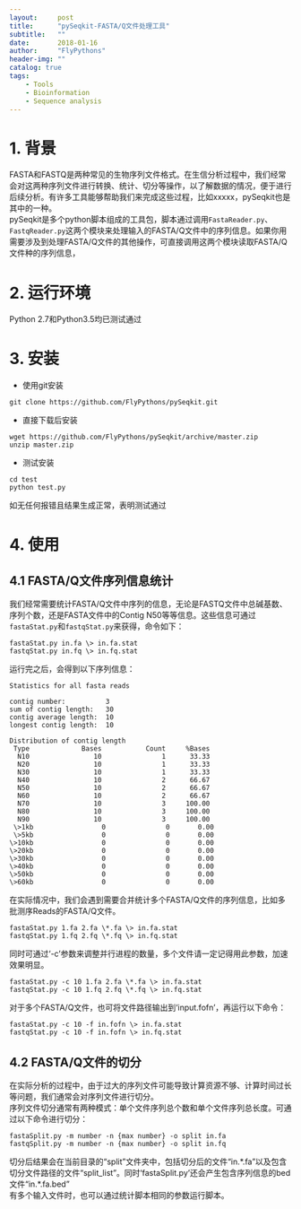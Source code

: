 ```yaml
---
layout:     post
title:      "pySeqkit-FASTA/Q文件处理工具"
subtitle:   ""
date:       2018-01-16
author:     "FlyPythons"
header-img: ""
catalog: true
tags:
    - Tools
    - Bioinformation
    - Sequence analysis
---
```

# 1. 背景
FASTA和FASTQ是两种常见的生物序列文件格式。在生信分析过程中，我们经常会对这两种序列文件进行转换、统计、切分等操作，以了解数据的情况，便于进行后续分析。有许多工具能够帮助我们来完成这些过程，比如xxxxx，pySeqkit也是其中的一种。  
pySeqkit是多个python脚本组成的工具包，脚本通过调用`FastaReader.py`、`FastqReader.py`这两个模块来处理输入的FASTA/Q文件中的序列信息。如果你用需要涉及到处理FASTA/Q文件的其他操作，可直接调用这两个模块读取FASTA/Q文件种的序列信息，
# 2. 运行环境
Python 2.7和Python3.5均已测试通过
# 3. 安装
* 使用git安装
```commandline
git clone https://github.com/FlyPythons/pySeqkit.git
```
* 直接下载后安装
```commandline
wget https://github.com/FlyPythons/pySeqkit/archive/master.zip
unzip master.zip
```
* 测试安装
```commandline
cd test
python test.py
```
如无任何报错且结果生成正常，表明测试通过
# 4. 使用
## 4.1 FASTA/Q文件序列信息统计
我们经常需要统计FASTA/Q文件中序列的信息，无论是FASTQ文件中总碱基数、序列个数，还是FASTA文件中的Contig N50等等信息。这些信息可通过`fastaStat.py`和`fastqStat.py`来获得，命令如下：
```commandline
fastaStat.py in.fa \> in.fa.stat
fastqStat.py in.fq \> in.fq.stat
```
运行完之后，会得到以下序列信息：  
```commandline
Statistics for all fasta reads

contig number:          3
sum of contig length:   30
contig average length:  10
longest contig length:  10

Distribution of contig length
 Type             Bases           Count     %Bases
  N10                10               1      33.33
  N20                10               1      33.33
  N30                10               1      33.33
  N40                10               2      66.67
  N50                10               2      66.67
  N60                10               2      66.67
  N70                10               3     100.00
  N80                10               3     100.00
  N90                10               3     100.00
 \>1kb                 0               0       0.00
 \>5kb                 0               0       0.00
\>10kb                 0               0       0.00
\>20kb                 0               0       0.00
\>30kb                 0               0       0.00
\>40kb                 0               0       0.00
\>50kb                 0               0       0.00
\>60kb                 0               0       0.00
```
在实际情况中，我们会遇到需要合并统计多个FASTA/Q文件的序列信息，比如多批测序Reads的FASTA/Q文件。
```commandline
fastaStat.py 1.fa 2.fa \*.fa \> in.fa.stat
fastqStat.py 1.fq 2.fq \*.fq \> in.fq.stat
```
同时可通过‘-c’参数来调整并行进程的数量，多个文件请一定记得用此参数，加速效果明显。
```commandline
fastaStat.py -c 10 1.fa 2.fa \*.fa \> in.fa.stat
fastqStat.py -c 10 1.fq 2.fq \*.fq \> in.fq.stat
```
对于多个FASTA/Q文件，也可将文件路径输出到‘input.fofn’，再运行以下命令：
```commandline
fastaStat.py -c 10 -f in.fofn \> in.fa.stat
fastqStat.py -c 10 -f in.fofn \> in.fq.stat
```
## 4.2 FASTA/Q文件的切分
在实际分析的过程中，由于过大的序列文件可能导致计算资源不够、计算时间过长等问题，我们通常会对序列文件进行切分。  
序列文件切分通常有两种模式：单个文件序列总个数和单个文件序列总长度。可通过以下命令进行切分：
```commandline
fastaSplit.py -m number -n {max number} -o split in.fa
fastqSplit.py -m number -n {max number} -o split in.fq
```
切分后结果会在当前目录的“split”文件夹中，包括切分后的文件“in.\*.fa”以及包含切分文件路径的文件“split_list”。同时‘fastaSplit.py’还会产生包含序列信息的bed文件“in.\*.fa.bed”  
有多个输入文件时，也可以通过统计脚本相同的参数运行脚本。